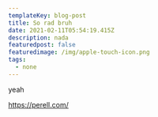 ```yaml
---
templateKey: blog-post
title: So rad bruh
date: 2021-02-11T05:54:19.415Z
description: nada
featuredpost: false
featuredimage: /img/apple-touch-icon.png
tags:
  - none
---
```

yeah



https://perell.com/